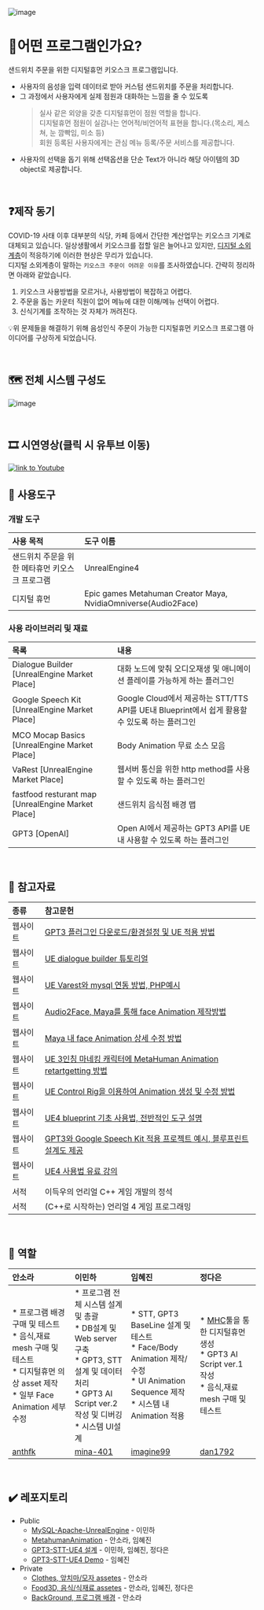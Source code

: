 ![image](https://user-images.githubusercontent.com/57169754/223782788-3bed867f-cae2-4555-b816-218b4ed29540.png)
# 🤔어떤 프로그램인가요?

샌드위치 주문을 위한 디지털휴먼 키오스크 프로그램입니다.
* 사용자의 음성을 입력 데이터로 받아 커스텀 샌드위치를 주문을 처리합니다. 
* 그 과정에서 사용자에게 실제 점원과 대화하는 느낌을 줄 수 있도록
  >
  > 실사 같은 외양을 갖춘 디지털휴먼이 점원 역할을 합니다.<br>
  > 디지털휴먼 점원이 실감나는 언어적/비언어적 표현을 합니다.(목소리, 제스쳐, 눈 깜빡임, 미소 등)<br>
  > 회원 등록된 사용자에게는 관심 메뉴 등록/주문 서비스를 제공합니다.
  >
* 사용자의 선택을 돕기 위해 선택옵션을 단순 Text가 아니라 해당 아이템의 3D object로 제공합니다.

<br>

## ❓제작 동기
COVID-19 사태 이후 대부분의 식당, 카페 등에서 간단한 계산업무는 키오스크 기계로 대체되고 있습니다. 일상생활에서 키오스크를 접할 일은 늘어나고 있지만, [디지털 소외계층](https://www.youthassembly.kr/news/582948)이 적응하기에 이러한 현상은 무리가 있습니다.<br>
디지털 소외계층이 말하는 `키오스크 주문이 어려운 이유`를 조사하였습니다. 간략히 정리하면 아래와 같았습니다.
  1. 키오스크 사용방법을 모르거나, 사용방법이 복잡하고 어렵다. 
  2. 주문을 돕는 카운터 직원이 없어 메뉴에 대한 이해/메뉴 선택이 어렵다.
  3. 신식기계를 조작하는 것 자체가 꺼려진다.

💡위 문제들을 해결하기 위해 음성인식 주문이 가능한 디지털휴먼 키오스크 프로그램 아이디어를 구상하게 되었습니다.

<br>

## 🗺️ 전체 시스템 구성도
![image](https://user-images.githubusercontent.com/57169754/221845562-15f9cacc-9da8-4c33-9f09-baf08c7a5b33.png)

<br>

## 🎞️ 시연영상(클릭 시 유투브 이동)
[![link to Youtube](https://user-images.githubusercontent.com/60374155/224118471-24f4a5d8-c170-47b3-a6e9-019b5aae953b.png)](https://youtu.be/IG65KLyU3Nw)
<br>

## 🔧 사용도구
### 개발 도구
| 사용 목적 | 도구 이름 |
|:---------|:---------|
|샌드위치 주문을 위한 메타휴먼 키오스크 프로그램| UnrealEngine4 |
| 디지털 휴먼  |Epic games Metahuman Creator Maya, NvidiaOmniverse(Audio2Face) |

### 사용 라이브러리 및 재료
| 목록 | 내용 |
|:---------|:---------|
|Dialogue Builder [UnrealEngine Market Place] | 대화 노드에 맞춰 오디오재생 및 애니메이션 플레이를 가능하게 하는 플러그인 |
|Google Speech Kit [UnrealEngine Market Place] | Google Cloud에서 제공하는 STT/TTS API를 UE내 Blueprint에서 쉽게 활용할 수 있도록 하는 플러그인 |
|MCO Mocap Basics [UnrealEngine Market Place] | Body Animation 무료 소스 모음 |
|VaRest [UnrealEngine Market Place] | 웹서버 통신을 위한 http method를 사용할 수 있도록 하는 플러그인 |
|fastfood resturant map [UnrealEngine Market Place] | 샌드위치 음식점 배경 맵 |
|GPT3 [OpenAI] | Open AI에서 제공하는 GPT3 API를 UE내 사용할 수 있도록 하는 플러그인 |
<br>

## 📜 참고자료
| 종류 | 참고문헌 |
|:---------|:---------|
| 웹사이트 | [GPT3 플러그인 다운로드/환경설정 및 UE 적용 방법](https://www.youtube.com/watch?v=i-Aw32rgM-w) |
| 웹사이트 | [UE dialogue builder 튜토리얼](https://www.youtube.com/watch?v=4w8NpR1wgOU) |
| 웹사이트 | [UE Varest와 mysql 연동 방법, PHP예시](https://unrealengine.tistory.com/159) |
| 웹사이트 | [Audio2Face, Maya를 통해 face Animation 제작방법](https://www.youtube.com/watch?v=AjpuBW2RXHI) |
| 웹사이트 | [Maya 내 face Animation 상세 수정 방법](https://www.youtube.com/watch?v=E8DwHkkjgOA) |
| 웹사이트 | [UE 3인칭 마네킹 캐릭터에 MetaHuman Animation retartgetting 방법](https://docs.metahuman.unrealengine.com/ko/retargeting-animations-to-a-metahuman-in-unreal-engine-4/ ) |
| 웹사이트 | [UE Control Rig을 이용하여 Animation 생성 및 수정 방법](https://www.youtube.com/watch?v=2k2gNc_7CT0) |
| 웹사이트 | [UE4 blueprint 기초 사용법, 전반적인 도구 설명](https://www.youtube.com/playlist?list=PLi6SIeAlP8AVvHzAVv5ZGApb4dVva40dy) |
| 웹사이트 | [GPT3와 Google Speech Kit 적용 프로젝트 예시, 블루프린트 설계도 제공](https://www.youtube.com/watch?v=wtv_043sIrg) |
| 웹사이트 | [UE4 사용법 유료 강의](https://www.inflearn.com/course/%EC%96%B8%EB%A6%AC%EC%96%BC-%EC%97%94%EC%A7%844-%EC%9E%85%EB%AC%B8/dashboard) |
| 서적 | 이득우의 언리얼 C++ 게임 개발의 정석 |
| 서적 | (C++로 시작하는) 언리얼 4 게임 프로그래밍 |
<br>

## 💪 역할

| 안소라 | 이민하 | 임혜진 | 정다은 |
|:---------|:---------|:---------|:---------|
| * 프로그램 배경 구매 및 테스트<br>* 음식,재료 mesh 구매 및 테스트<br>* 디지털휴먼 의상 asset 제작<br>* 일부 Face Animation 세부 수정| * 프로그램 전체 시스템 설계 및 총괄<br>* DB설계 및 Web server 구축<br>* GPT3, STT 설계 및 데이터 처리<br>* GPT3 AI Script ver.2 작성 및 디버깅<br>* 시스템 UI설계 | * STT, GPT3 BaseLine 설계 및 테스트<br>* Face/Body Animation 제작/수정<br>* UI Animation Sequence 제작<br>* 시스템 내 Animation 적용 | * [MHC](https://www.unrealengine.com/ko/metahuman)툴을 통한 디지털휴먼 생성<br>* GPT3 AI Script ver.1 작성<br>* 음식,재료 mesh 구매 및 테스트 | 
| [anthfk](https://github.com/anthfk) | [mina-401](https://github.com/orgs/dahasoim/people/mina-401) | [imagine99](https://github.com/imagine99) | [dan1792](https://github.com/dan1792) |

<br>

## ✔️ 레포지토리
* Public
  - [MySQL-Apache-UnrealEngine](https://github.com/dahasoim/MySQL-Apache-UnrealEngine) - 이민하
  - [MetahumanAnimation](https://github.com/dahasoim/metahuman_Anim) - 안소라, 임혜진
  - [GPT3-STT-UE4 설계](https://github.com/dahasoim/GPT3-STT-UE4) - 이민하, 임혜진, 정다은
  - [GPT3-STT-UE4 Demo](https://github.com/dahasoim/GPT3-STT-UE4_Demo) - 임혜진
* Private
  - [Clothes, 앞치마/모자 assetes](https://github.com/dahasoim/clothes) - 안소라
  - [Food3D, 음식/식재료 assetes](https://github.com/dahasoim/food_3D) - 안소라, 임혜진, 정다은
  - [BackGround, 프로그램 배경](https://github.com/dahasoim/Background) - 안소라
